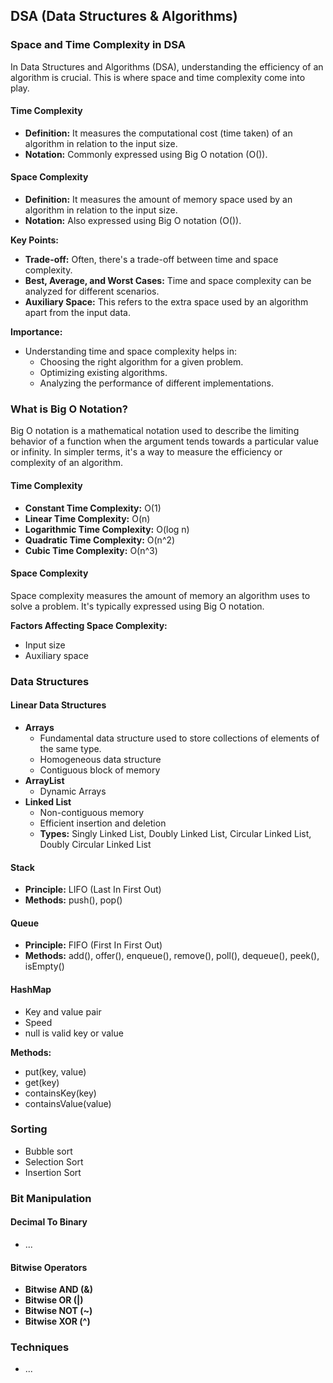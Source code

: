 ## DSA (Data Structures & Algorithms)

### Space and Time Complexity in DSA

In Data Structures and Algorithms (DSA), understanding the efficiency of an algorithm is crucial. This is where space and time complexity come into play.

#### Time Complexity
* **Definition:** It measures the computational cost (time taken) of an algorithm in relation to the input size.
* **Notation:** Commonly expressed using Big O notation (O()).

#### Space Complexity
* **Definition:** It measures the amount of memory space used by an algorithm in relation to the input size.
* **Notation:** Also expressed using Big O notation (O()).

**Key Points:**
* **Trade-off:** Often, there's a trade-off between time and space complexity.
* **Best, Average, and Worst Cases:** Time and space complexity can be analyzed for different scenarios.
* **Auxiliary Space:** This refers to the extra space used by an algorithm apart from the input data.

**Importance:**
* Understanding time and space complexity helps in:
  * Choosing the right algorithm for a given problem.
  * Optimizing existing algorithms.
  * Analyzing the performance of different implementations.

### What is Big O Notation?

Big O notation is a mathematical notation used to describe the limiting behavior of a function when the argument tends towards a particular value or infinity. In simpler terms, it's a way to measure the efficiency or complexity of an algorithm.

#### Time Complexity
* **Constant Time Complexity:** O(1)
* **Linear Time Complexity:** O(n)
* **Logarithmic Time Complexity:** O(log n)
* **Quadratic Time Complexity:** O(n^2)
* **Cubic Time Complexity:** O(n^3)

#### Space Complexity
Space complexity measures the amount of memory an algorithm uses to solve a problem. It's typically expressed using Big O notation.

**Factors Affecting Space Complexity:**
* Input size
* Auxiliary space

### Data Structures

#### Linear Data Structures
* **Arrays**
  * Fundamental data structure used to store collections of elements of the same type.
  * Homogeneous data structure
  * Contiguous block of memory
* **ArrayList**
  * Dynamic Arrays
* **Linked List**
  * Non-contiguous memory
  * Efficient insertion and deletion
  * **Types:** Singly Linked List, Doubly Linked List, Circular Linked List, Doubly Circular Linked List

#### Stack
* **Principle:** LIFO (Last In First Out)
* **Methods:** push(), pop()

#### Queue
* **Principle:** FIFO (First In First Out)
* **Methods:** add(), offer(), enqueue(), remove(), poll(), dequeue(), peek(), isEmpty()

#### HashMap
* Key and value pair
* Speed
* null is valid key or value

**Methods:**
* put(key, value)
* get(key)
* containsKey(key)
* containsValue(value)

### Sorting
* Bubble sort
* Selection Sort
* Insertion Sort

### Bit Manipulation

#### Decimal To Binary
* ...

#### Bitwise Operators
* **Bitwise AND (&)**
* **Bitwise OR (|)**
* **Bitwise NOT (~)**
* **Bitwise XOR (^)**

### Techniques
* ...